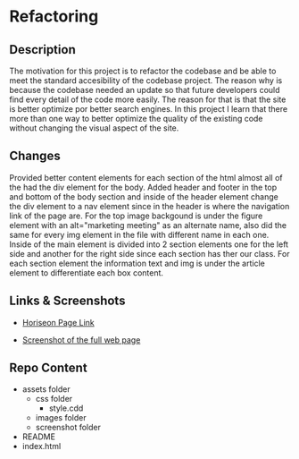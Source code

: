 # Refactoring

## Description
The motivation for this project is to refactor the codebase and be able to meet the standard accesibility of the codebase project. 
The reason why is because the codebase needed an update so that future developers could find every detail of the code more easily.
The reason for that is that the site is better optimize por better search engines.
In this project I learn that there more than one way to better optimize the quality of the existing code without changing the visual aspect of the site.

## Changes
Provided better content elements for each section of the html almost all of the had the div element for the body. Added header and footer in the top and bottom of the body section and inside of the header element change the div element to a nav element since in the header is where the navigation link of the page are. For the top image backgound is under the figure element with an alt="marketing meeting" as an alternate name, also did the same for every img element in the file with different name in each one. Inside of the main element is divided into 2 section elements one for the left side and another for the right side since each section has ther our class. For each section element the information text and img is under the article element to differentiate each box content.  
 
## Links & Screenshots
 * [Horiseon Page Link](https://arielo5.github.io/HW-1-BCS/)

 * [Screenshot of the full web page](./assets/screenshot/Horiseon-web-page.png)

## Repo Content
 * assets folder
    * css folder
        * style.cdd
    * images folder
    * screenshot folder
* README
* index.html 


